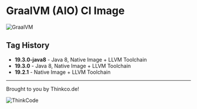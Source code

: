 # GraalVM (AIO) CI Image

![GraalVM](https://miro.medium.com/max/1560/1*LPCG2xlLiUdqcYJulzxvmw.png)

## Tag History

* **19.3.0-java8** - Java 8, Native Image + LLVM Toolchain
* **19.3.0** - Java 8, Native Image + LLVM Toolchain
* **19.2.1** - Native Image + LLVM Toolchain

---
Brought to you by Thinkco.de!

![ThinkCode](https://avatars2.githubusercontent.com/u/31565447?s=200) 
